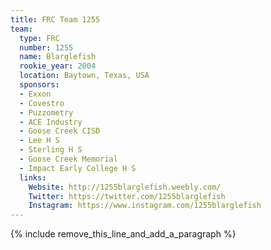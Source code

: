 ```yaml
---
title: FRC Team 1255
team:
  type: FRC
  number: 1255
  name: Blarglefish
  rookie_year: 2004
  location: Baytown, Texas, USA
  sponsors:
  - Exxon
  - Covestro
  - Puzzometry
  - ACE Industry
  - Goose Creek CISD
  - Lee H S
  - Sterling H S
  - Goose Creek Memorial
  - Impact Early College H S
  links:
    Website: http://1255blarglefish.weebly.com/
    Twitter: https://twitter.com/1255blarglefish
    Instagram: https://www.instagram.com/1255blarglefish
---
```


{% include remove_this_line_and_add_a_paragraph %}